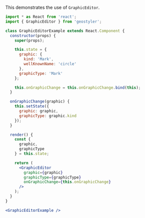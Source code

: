 <!--
 * Released under the BSD 2-Clause License
 *
 * Copyright © 2018-present, terrestris GmbH & Co. KG and GeoStyler contributors
 * All rights reserved.
 *
 * Redistribution and use in source and binary forms, with or without
 * modification, are permitted provided that the following conditions are met:
 *
 * * Redistributions of source code must retain the above copyright notice,
 *   this list of conditions and the following disclaimer.
 *
 * * Redistributions in binary form must reproduce the above copyright notice,
 *   this list of conditions and the following disclaimer in the documentation
 *   and/or other materials provided with the distribution.
 *
 * THIS SOFTWARE IS PROVIDED BY THE COPYRIGHT HOLDERS AND CONTRIBUTORS "AS IS"
 * AND ANY EXPRESS OR IMPLIED WARRANTIES, INCLUDING, BUT NOT LIMITED TO, THE
 * IMPLIED WARRANTIES OF MERCHANTABILITY AND FITNESS FOR A PARTICULAR PURPOSE
 * ARE DISCLAIMED. IN NO EVENT SHALL THE COPYRIGHT HOLDER OR CONTRIBUTORS BE
 * LIABLE FOR ANY DIRECT, INDIRECT, INCIDENTAL, SPECIAL, EXEMPLARY, OR
 * CONSEQUENTIAL DAMAGES (INCLUDING, BUT NOT LIMITED TO, PROCUREMENT OF
 * SUBSTITUTE GOODS OR SERVICES; LOSS OF USE, DATA, OR PROFITS; OR BUSINESS
 * INTERRUPTION) HOWEVER CAUSED AND ON ANY THEORY OF LIABILITY, WHETHER IN
 * CONTRACT, STRICT LIABILITY, OR TORT (INCLUDING NEGLIGENCE OR OTHERWISE)
 * ARISING IN ANY WAY OUT OF THE USE OF THIS SOFTWARE, EVEN IF ADVISED OF THE
 * POSSIBILITY OF SUCH DAMAGE.
 *
-->

This demonstrates the use of `GraphicEditor`.

```jsx
import * as React from 'react';
import { GraphicEditor } from 'geostyler';

class GraphicEditorExample extends React.Component {
  constructor(props) {
    super(props);

    this.state = {
      graphic: {
        kind: 'Mark',
        wellKnownName: 'circle'
      },
      graphicType: 'Mark'
    };

    this.onGraphicChange = this.onGraphicChange.bind(this);
  }

  onGraphicChange(graphic) {
    this.setState({
      graphic: graphic,
      graphicType: graphic.kind
    });
  }

  render() {
    const {
      graphic,
      graphicType
    } = this.state;

    return (
      <GraphicEditor
        graphic={graphic}
        graphicType={graphicType}
        onGraphicChange={this.onGraphicChange}
      />
    );
  }
}

<GraphicEditorExample />
```
